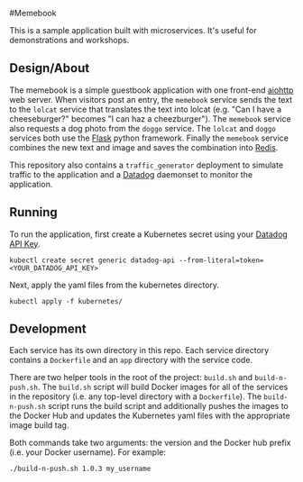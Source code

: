 #Memebook

This is a sample application built with microservices. It's useful for demonstrations and workshops.

## Design/About

The memebook is a simple guestbook application with one front-end [aiohttp](https://aiohttp.readthedocs.io/en/stable/) web server. When visitors post an entry, the `memebook` service sends the text to the `lolcat` service that translates the text into lolcat (e.g. "Can I have a cheeseburger?" becomes "I can haz a cheezburger"). The `memebook` service also requests a dog photo from the `doggo` service. The `lolcat` and `doggo` services both use the [Flask](https://palletsprojects.com/p/flask/) python framework. Finally the `memebook` service combines the new text and image and saves the combination into [Redis](https://redis.io/).

This repository also contains a `traffic_generator` deployment to simulate traffic to the application and a [Datadog](http://datadoghq.com) daemonset to monitor the application.

## Running

To run the application, first create a Kubernetes secret using your [Datadog API Key](https://app.datadoghq.com/account/settings#api).

```
kubectl create secret generic datadog-api --from-literal=token=<YOUR_DATADOG_API_KEY>
```

Next, apply the yaml files from the kubernetes directory.

```
kubectl apply -f kubernetes/
```

## Development

Each service has its own directory in this repo. Each service directory contains a `Dockerfile` and an `app` directory with the service code.

There are two helper tools in the root of the project: `build.sh` and `build-n-push.sh`. The `build.sh` script will build Docker images for all of the services in the repository (i.e. any top-level directory with a `Dockerfile`). The `build-n-push.sh` script runs the build script and additionally pushes the images to the Docker Hub and updates the Kubernetes yaml files with the appropriate image build tag.

Both commands take two arguments: the version and the Docker hub prefix (i.e. your Docker username). For example:

```
./build-n-push.sh 1.0.3 my_username
```
